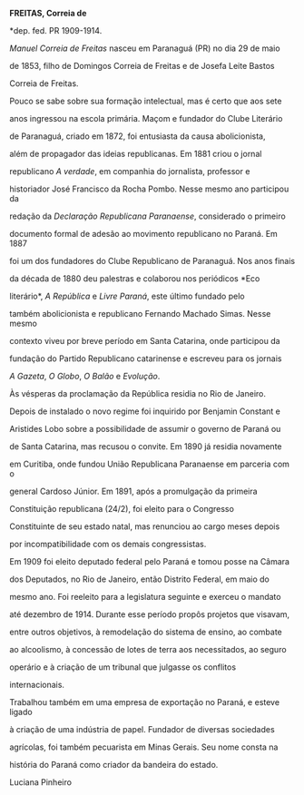 **FREITAS, Correia de**



\*dep. fed. PR 1909-1914.



*Manuel Correia de Freitas* nasceu em Paranaguá (PR) no dia 29 de maio

de 1853, filho de Domingos Correia de Freitas e de Josefa Leite Bastos

Correia de Freitas.



Pouco se sabe sobre sua formação intelectual, mas é certo que aos sete

anos ingressou na escola primária. Maçom e fundador do Clube Literário

de Paranaguá, criado em 1872, foi entusiasta da causa abolicionista,

além de propagador das ideias republicanas. Em 1881 criou o jornal

republicano *A verdade*, em companhia do jornalista, professor e

historiador José Francisco da Rocha Pombo. Nesse mesmo ano participou da

redação da *Declaração Republicana Paranaense*, considerado o primeiro

documento formal de adesão ao movimento republicano no Paraná. Em 1887

foi um dos fundadores do Clube Republicano de Paranaguá. Nos anos finais

da década de 1880 deu palestras e colaborou nos periódicos *Eco

literário*, *A República* e *Livre Paraná*, este último fundado pelo

também abolicionista e republicano Fernando Machado Simas. Nesse mesmo

contexto viveu por breve período em Santa Catarina, onde participou da

fundação do Partido Republicano catarinense e escreveu para os jornais

*A Gazeta*, *O Globo*, *O Balão* e *Evolução*.



Às vésperas da proclamação da República residia no Rio de Janeiro.

Depois de instalado o novo regime foi inquirido por Benjamin Constant e

Aristides Lobo sobre a possibilidade de assumir o governo de Paraná ou

de Santa Catarina, mas recusou o convite. Em 1890 já residia novamente

em Curitiba, onde fundou União Republicana Paranaense em parceria com o

general Cardoso Júnior. Em 1891, após a promulgação da primeira

Constituição republicana (24/2), foi eleito para o Congresso

Constituinte de seu estado natal, mas renunciou ao cargo meses depois

por incompatibilidade com os demais congressistas.



Em 1909 foi eleito deputado federal pelo Paraná e tomou posse na Câmara

dos Deputados, no Rio de Janeiro, então Distrito Federal, em maio do

mesmo ano. Foi reeleito para a legislatura seguinte e exerceu o mandato

até dezembro de 1914. Durante esse período propôs projetos que visavam,

entre outros objetivos, à remodelação do sistema de ensino, ao combate

ao alcoolismo, à concessão de lotes de terra aos necessitados, ao seguro

operário e à criação de um tribunal que julgasse os conflitos

internacionais.



Trabalhou também em uma empresa de exportação no Paraná, e esteve ligado

à criação de uma indústria de papel. Fundador de diversas sociedades

agrícolas, foi também pecuarista em Minas Gerais. Seu nome consta na

história do Paraná como criador da bandeira do estado.



Luciana Pinheiro



